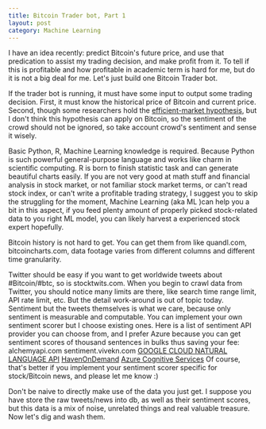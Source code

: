 ```yaml
---
title: Bitcoin Trader bot, Part 1
layout: post
category: Machine Learning
---
```


I have an idea recently: predict Bitcoin's future price, and use that predication to assist my trading decision, and make profit from it. To tell if this is profitable and how profitable in academic term is hard for me, but do it is not a big deal for me. Let's just build one Bitcoin Trader bot.

If the trader bot is running, it must have some input to output some trading decision. First, it must know the historical price of Bitcoin and current price. Second, though some researchers hold the [efficient-market hypothesis](https://en.wikipedia.org/wiki/Efficient-market_hypothesis), but I don't think this hypothesis can apply on Bitcoin, so the sentiment of the crowd should not be ignored, so take account crowd's sentiment and sense it wisely.

Basic Python, R, Machine Learning knowledge is required. Because Python is such powerful general-purpose language and works like charm in scientific computing. R is born to finish statistic task and can generate beautiful charts easily. If you are not very good at math stuff and financial analysis in stock market, or not familiar stock market terms, or can't read stock index, or can't write a profitable trading strategy, I suggest you to skip the struggling for the moment, Machine Learning (aka ML )can help you a bit in this aspect, if you feed plenty amount of properly picked stock-related data to you right ML model, you can likely harvest a experienced stock expert hopefully.

Bitcoin history is not hard to get. You can get them from like quandl.com, bitcoincharts.com, data footage varies from different columns and different time granularity.

Twitter should be easy if you want to get worldwide tweets about #Bitcoin/#btc, so is stocktwits.com. When you begin to crawl data from Twitter, you should notice many limits are there, like search time range limit, API rate limit, etc. But the detail work-around is out of topic today. Sentiment but the tweets themselves is what we care, because only sentiment is measurable and computable. You can implement your own sentiment scorer but I choose existing ones. Here is a list of sentiment API provider you can choose from, and I prefer Azure because you can get sentiment scores of thousand sentences in bulks thus saving your fee: 
alchemyapi.com
sentiment.vivekn.com
[GOOGLE CLOUD NATURAL LANGUAGE API](https://cloud.google.com/natural-language/)
[HavenOnDemand](https://dev.havenondemand.com/apis)
[Azure Cognitive Services](https://azure.microsoft.com/en-us/pricing/details/cognitive-services/text-analytics/)
Of course, that's better if you implement your sentiment scorer specific for stock/Bitcoin news, and please let me know :)

Don't be naive to directly make use of the data you just get. I suppose you have store the raw tweets/news into db, as well as their sentiment scores, but this data is a mix of noise, unrelated things and real valuable treasure. Now let's dig and wash them.